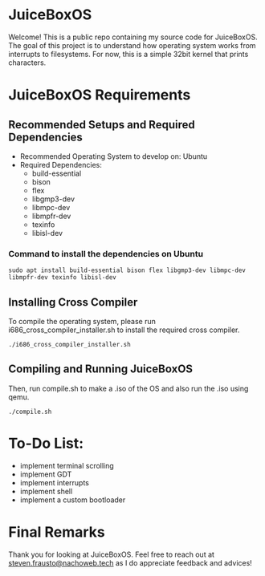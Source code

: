 # JuiceBoxOS
Welcome! This is a public repo containing my source code for JuiceBoxOS. The goal of this project is to understand how operating system works from interrupts to filesystems. For now, this is a simple 32bit kernel that prints characters.
# JuiceBoxOS Requirements

## Recommended Setups and Required Dependencies
- Recommended Operating System to develop on: Ubuntu
- Required Dependencies:
  - build-essential
  - bison
  - flex
  - libgmp3-dev
  - libmpc-dev
  - libmpfr-dev
  - texinfo
  - libisl-dev

### Command to install the dependencies on Ubuntu
```
sudo apt install build-essential bison flex libgmp3-dev libmpc-dev libmpfr-dev texinfo libisl-dev
```

## Installing Cross Compiler
To compile the operating system, please run i686_cross_compiler_installer.sh to install the required cross compiler.
```
./i686_cross_compiler_installer.sh
```

## Compiling and Running JuiceBoxOS
Then, run compile.sh to make a .iso of the OS and also run the .iso using qemu.
```
./compile.sh
```

# To-Do List:
- implement terminal scrolling
- implement GDT
- implement interrupts
- implement shell
- implement a custom bootloader

# Final Remarks
Thank you for looking at JuiceBoxOS. Feel free to reach out at steven.frausto@nachoweb.tech as I do appreciate feedback and advices!
